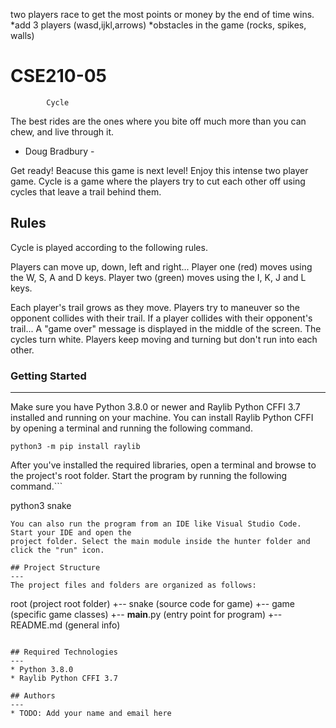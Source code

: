 two players race to get the most points or money by the end of time wins.
*add 3 players (wasd,ijkl,arrows)
*obstacles in the game (rocks, spikes, walls)

# CSE210-05
            Cycle
The best rides are the ones where you
bite off much more than you can chew,
and live through it.
- Doug Bradbury -

Get ready! Beacuse this game is next level! Enjoy this intense two player game. 
Cycle is a game where the players try to cut each other off using cycles that leave a trail behind them.



## Rules
Cycle is played according to the following rules.

Players can move up, down, left and right...
Player one (red) moves using the W, S, A and D keys.
Player two (green) moves using the I, K, J and L keys.

Each player's trail grows as they move.
Players try to maneuver so the opponent collides with their trail.
If a player collides with their opponent's trail...
A "game over" message is displayed in the middle of the screen.
The cycles turn white.
Players keep moving and turning but don't run into each other.




### Getting Started
---
Make sure you have Python 3.8.0 or newer and Raylib Python CFFI 3.7 installed and running on your machine. You can install Raylib Python CFFI by opening a terminal and running the following command.
```
python3 -m pip install raylib
```
After you've installed the required libraries, open a terminal and browse to the project's root folder. Start the program by running the following command.```

python3 snake 
```
You can also run the program from an IDE like Visual Studio Code. Start your IDE and open the 
project folder. Select the main module inside the hunter folder and click the "run" icon.

## Project Structure
---
The project files and folders are organized as follows:
```
root                    (project root folder)
+-- snake               (source code for game)
  +-- game              (specific game classes)
  +-- __main__.py       (entry point for program)
+-- README.md           (general info)
```

## Required Technologies
---
* Python 3.8.0
* Raylib Python CFFI 3.7

## Authors
---
* TODO: Add your name and email here
